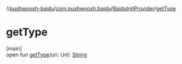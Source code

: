 //[pushwoosh-baidu](../../../index.md)/[com.pushwoosh.baidu](../index.md)/[BaiduInitProvider](index.md)/[getType](get-type.md)

# getType

[main]\
open fun [getType](get-type.md)(uri: Uri): [String](https://developer.android.com/reference/kotlin/java/lang/String.html)
